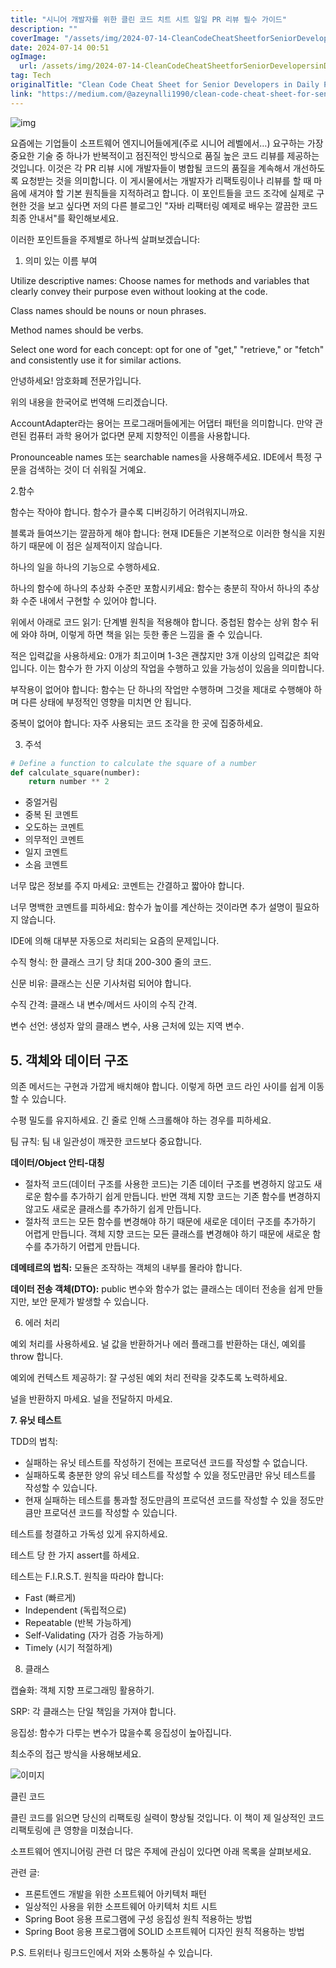 ```yaml
---
title: "시니어 개발자를 위한 클린 코드 치트 시트 일일 PR 리뷰 필수 가이드"
description: ""
coverImage: "/assets/img/2024-07-14-CleanCodeCheatSheetforSeniorDevelopersinDailyPRReviews_0.png"
date: 2024-07-14 00:51
ogImage: 
  url: /assets/img/2024-07-14-CleanCodeCheatSheetforSeniorDevelopersinDailyPRReviews_0.png
tag: Tech
originalTitle: "Clean Code Cheat Sheet for Senior Developers in Daily PR Reviews"
link: "https://medium.com/@azeynalli1990/clean-code-cheat-sheet-for-senior-developers-in-daily-pr-reviews-6b77ee413469"
---
```



![img](/assets/img/2024-07-14-CleanCodeCheatSheetforSeniorDevelopersinDailyPRReviews_0.png)

요즘에는 기업들이 소프트웨어 엔지니어들에게(주로 시니어 레벨에서…) 요구하는 가장 중요한 기술 중 하나가 반복적이고 점진적인 방식으로 품질 높은 코드 리뷰를 제공하는 것입니다. 이것은 각 PR 리뷰 시에 개발자들이 병합될 코드의 품질을 계속해서 개선하도록 요청받는 것을 의미합니다. 이 게시물에서는 개발자가 리팩토링이나 리뷰를 할 때 마음에 새겨야 할 기본 원칙들을 지적하려고 합니다. 이 포인트들을 코드 조각에 실제로 구현한 것을 보고 싶다면 저의 다른 블로그인 "자바 리팩터링 예제로 배우는 깔끔한 코드 최종 안내서"를 확인해보세요.

이러한 포인트들을 주제별로 하나씩 살펴보겠습니다:

1. 의미 있는 이름 부여

<div class="content-ad"></div>

Utilize descriptive names: Choose names for methods and variables that clearly convey their purpose even without looking at the code.

Class names should be nouns or noun phrases.

Method names should be verbs.

Select one word for each concept: opt for one of "get," "retrieve," or "fetch" and consistently use it for similar actions.

<div class="content-ad"></div>

안녕하세요! 암호화폐 전문가입니다. 

위의 내용을 한국어로 번역해 드리겠습니다.

AccountAdapter라는 용어는 프로그래머들에게는 어댑터 패턴을 의미합니다. 만약 관련된 컴퓨터 과학 용어가 없다면 문제 지향적인 이름을 사용합니다.

Pronounceable names 또는 searchable names을 사용해주세요. IDE에서 특정 구문을 검색하는 것이 더 쉬워질 거예요.

2.함수

함수는 작아야 합니다. 함수가 클수록 디버깅하기 어려워지니까요.

<div class="content-ad"></div>

블록과 들여쓰기는 깔끔하게 해야 합니다: 현재 IDE들은 기본적으로 이러한 형식을 지원하기 때문에 이 점은 실제적이지 않습니다.

하나의 일을 하나의 기능으로 수행하세요.

하나의 함수에 하나의 추상화 수준만 포함시키세요: 함수는 충분히 작아서 하나의 추상화 수준 내에서 구현할 수 있어야 합니다.

위에서 아래로 코드 읽기: 단계별 원칙을 적용해야 합니다. 중첩된 함수는 상위 함수 뒤에 와야 하며, 이렇게 하면 책을 읽는 듯한 좋은 느낌을 줄 수 있습니다.

<div class="content-ad"></div>

적은 입력값을 사용하세요: 0개가 최고이며 1-3은 괜찮지만 3개 이상의 입력값은 최악입니다. 이는 함수가 한 가지 이상의 작업을 수행하고 있을 가능성이 있음을 의미합니다.

부작용이 없어야 합니다: 함수는 단 하나의 작업만 수행하며 그것을 제대로 수행해야 하며 다른 상태에 부정적인 영향을 미치면 안 됩니다.

중복이 없어야 합니다: 자주 사용되는 코드 조각을 한 곳에 집중하세요.

3. 주석

<div class="content-ad"></div>

```python
# Define a function to calculate the square of a number
def calculate_square(number):
    return number ** 2
```

<div class="content-ad"></div>

- 중얼거림
- 중복 된 코멘트
- 오도하는 코멘트
- 의무적인 코멘트
- 일지 코멘트
- 소음 코멘트

너무 많은 정보를 주지 마세요: 코멘트는 간결하고 짧아야 합니다.

너무 명백한 코멘트를 피하세요: 함수가 높이를 계산하는 것이라면 추가 설명이 필요하지 않습니다.

IDE에 의해 대부분 자동으로 처리되는 요즘의 문제입니다.

<div class="content-ad"></div>

수직 형식: 한 클래스 크기 당 최대 200-300 줄의 코드.

신문 비유: 클래스는 신문 기사처럼 되어야 합니다.

수직 간격: 클래스 내 변수/메서드 사이의 수직 간격.

변수 선언: 생성자 앞의 클래스 변수, 사용 근처에 있는 지역 변수.

<div class="content-ad"></div>

## 5. 객체와 데이터 구조

의존 메서드는 구현과 가깝게 배치해야 합니다. 이렇게 하면 코드 라인 사이를 쉽게 이동할 수 있습니다.

수평 밀도를 유지하세요. 긴 줄로 인해 스크롤해야 하는 경우를 피하세요.

팀 규칙: 팀 내 일관성이 깨끗한 코드보다 중요합니다.

<div class="content-ad"></div>

**데이터/Object 안티-대칭**

- 절차적 코드(데이터 구조를 사용한 코드)는 기존 데이터 구조를 변경하지 않고도 새로운 함수를 추가하기 쉽게 만듭니다. 반면 객체 지향 코드는 기존 함수를 변경하지 않고도 새로운 클래스를 추가하기 쉽게 만듭니다.
- 절차적 코드는 모든 함수를 변경해야 하기 때문에 새로운 데이터 구조를 추가하기 어렵게 만듭니다. 객체 지향 코드는 모든 클래스를 변경해야 하기 때문에 새로운 함수를 추가하기 어렵게 만듭니다.

**데메테르의 법칙:** 모듈은 조작하는 객체의 내부를 몰라야 합니다.

**데이터 전송 객체(DTO):** public 변수와 함수가 없는 클래스는 데이터 전송을 쉽게 만들지만, 보안 문제가 발생할 수 있습니다.

<div class="content-ad"></div>

6. 에러 처리

예외 처리를 사용하세요. 널 값을 반환하거나 에러 플래그를 반환하는 대신, 예외를 throw 합니다.

예외에 컨텍스트 제공하기: 잘 구성된 예외 처리 전략을 갖추도록 노력하세요.

널을 반환하지 마세요. 널을 전달하지 마세요.

<div class="content-ad"></div>

**7. 유닛 테스트**

TDD의 법칙:

- 실패하는 유닛 테스트를 작성하기 전에는 프로덕션 코드를 작성할 수 없습니다.
- 실패하도록 충분한 양의 유닛 테스트를 작성할 수 있을 정도만큼만 유닛 테스트를 작성할 수 있습니다.
- 현재 실패하는 테스트를 통과할 정도만큼의 프로덕션 코드를 작성할 수 있을 정도만큼만 프로덕션 코드를 작성할 수 있습니다.

테스트를 청결하고 가독성 있게 유지하세요.

<div class="content-ad"></div>

테스트 당 한 가지 assert를 하세요.

테스트는 F.I.R.S.T. 원칙을 따라야 합니다:

- Fast (빠르게)
- Independent (독립적으로)
- Repeatable (반복 가능하게)
- Self-Validating (자가 검증 가능하게)
- Timely (시기 적절하게)

8. 클래스

<div class="content-ad"></div>

캡슐화: 객체 지향 프로그래밍 활용하기.

SRP: 각 클래스는 단일 책임을 가져야 합니다.

응집성: 함수가 다루는 변수가 많을수록 응집성이 높아집니다.

최소주의 접근 방식을 사용해보세요.

<div class="content-ad"></div>

![이미지](/assets/img/2024-07-14-CleanCodeCheatSheetforSeniorDevelopersinDailyPRReviews_1.png)

클린 코드

클린 코드를 읽으면 당신의 리팩토링 실력이 향상될 것입니다. 이 책이 제 일상적인 코드 리팩토링에 큰 영향을 미쳤습니다.

소프트웨어 엔지니어링 관련 더 많은 주제에 관심이 있다면 아래 목록을 살펴보세요.

<div class="content-ad"></div>

관련 글:

- 프론트엔드 개발을 위한 소프트웨어 아키텍처 패턴
- 일상적인 사용을 위한 소프트웨어 아키텍처 치트 시트
- Spring Boot 응용 프로그램에 구성 응집성 원칙 적용하는 방법
- Spring Boot 응용 프로그램에 SOLID 소프트웨어 디자인 원칙 적용하는 방법

P.S. 트위터나 링크드인에서 저와 소통하실 수 있습니다.